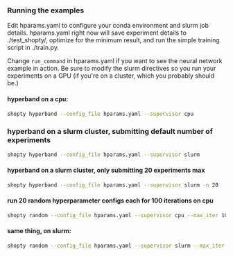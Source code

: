### Running the examples

Edit hparams.yaml to configure your conda environment and slurm job details.
hparams.yaml right now will save experiment details to 
./test_shopty/, optimize for the minimum result, and run the simple training script in
./train.py.

Change `run_command` in hparams.yaml if you want to see the neural network example in action.
Be sure to modify the slurm directives so you run your experiments on a GPU (if you're on a cluster, 
which you probably should be.)

#### hyperband on a cpu:
```bash
shopty hyperband --config_file hparams.yaml --supervisor cpu
```
### hyperband on a slurm cluster, submitting default number of experiments
```bash
shopty hyperband --config_file hparams.yaml --supervisor slurm
```
#### hyperband on a slurm cluster, only submitting 20 experiments max
```bash
shopty hyperband --config_file hparams.yaml --supervisor slurm -n 20
```
#### run 20 random hyperparameter configs each for 100 iterations on cpu
```bash
shopty random --config_file hparams.yaml --supervisor cpu --max_iter 100 --n_experiments 20
```
#### same thing, on slurm:
```bash
shopty random --config_file hparams.yaml --supervisor slurm --max_iter 100 --n_experiments 20
```
